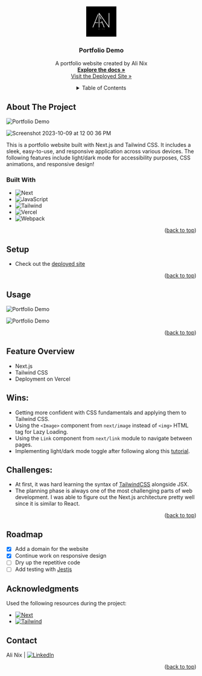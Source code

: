 <a name="readme-top"></a>

<!-- PROJECT LOGO -->
<br />
<div align="center">
  <a href="https://github.com/alinix1/portfolio-demo">
    <img src="./src/assets/logo.png" alt="Logo" width="80" height="80">
  </a>

  <!-- HEADER -->
<h3 align="center">Portfolio Demo</h3>
  <p align="center">
    A portfolio website created by Ali Nix
    <br />
    <a href="https://github.com/alinix1/portfolio-demo"><strong>Explore the docs »</strong></a>
    <br />
    <a href="https://www.alinix.info/">Visit the Deployed Site »</strong></a>
  </p>

<!-- TABLE OF CONTENTS -->
<details>
  <summary>Table of Contents</summary>
  <ol>
    <li>
      <a href="#about-the-project">About The Project</a>
      <ul>
        <li><a href="#built-with">Built With</a></li>
      </ul>
    </li>
    <li><a href="#setup">Setup</a></li>
    <li><a href="#usage">Installation</a></li>
    <li><a href="#usage">Usage</a></li>
    <li><a href="#notes">Notes</a></li>
    <li><a href="#roadmap">Roadmap</a></li>
    <li><a href="#roadmap">Acknowledgments</a></li>
    <li><a href="#contact">Contact</a></li>
  </ol>
</details>
</div>

<!-- ABOUT THE PROJECT -->

## About The Project

![Portfolio Demo](https://user-images.githubusercontent.com/28677929/273724849-80b79947-c3ab-4dde-af3f-ad8ca85d24df.png)

<img width="1214" alt="Screenshot 2023-10-09 at 12 00 36 PM" src="https://user-images.githubusercontent.com/28677929/273741363-f144b0f5-92e0-471b-8d86-90b60bee3df5.png">

This is a portfolio website built with Next.js and Tailwind CSS. It includes a sleek, easy-to-use, and responsive application across various devices. The following features include light/dark mode for accessibility purposes, CSS animations, and responsive design!

### Built With

- ![Next][Next-shield]
- ![JavaScript][JavaScript-shield]
- ![Tailwind][Tailwind-shield]
- ![Vercel][Vercel-shield]
- ![Webpack][Webpack-shield]

<p align="right">(<a href="#readme-top">back to top</a>)</p>

<!-- SETUP -->

## Setup

- Check out the [deployed site](https://www.alinix.info/)

<p align="right">(<a href="#readme-top">back to top</a>)</p>

<!-- USAGE -->

## Usage

![Portfolio Demo](https://user-images.githubusercontent.com/28677929/273738051-f0ca2e95-6e78-4fba-a20d-bcb0714f9a45.gif)

![Portfolio Demo](https://user-images.githubusercontent.com/28677929/273738649-31a9a787-6525-447b-b554-70faec7ccaaa.gif)

<p align="right">(<a href="#readme-top">back to top</a>)</p>

## Feature Overview

- Next.js
- Tailwind CSS
- Deployment on Vercel

## Wins:

- Getting more confident with CSS fundamentals and applying them to Tailwind CSS.
- Using the `<Image>` component from `next/image` instead of `<img>` HTML tag for Lazy Loading.
- Using the `Link` component from `next/link` module to navigate between pages.
- Implementing light/dark mode toggle after following along this [tutorial].

## Challenges:

- At first, it was hard learning the syntax of [TailwindCSS] alongside JSX.
- The planning phase is always one of the most challenging parts of web development. I was able to figure out the Next.js architecture pretty well since it is similar to React.

<p align="right">(<a href="#readme-top">back to top</a>)</p>

<!-- ROADMAP -->

## Roadmap

- [x] Add a domain for the website
- [x] Continue work on responsive design
- [ ] Dry up the repetitive code
- [ ] Add testing with [Jestjs]

<!-- ACKNOWLEDGMENTS -->

## Acknowledgments

Used the following resources during the project:

- [![Next][Next-shield]][Nextjs]
- [![Tailwind][Tailwind-shield]][TailwindCSS]

<!-- CONTACT -->

## Contact

Ali Nix | [![LinkedIn][linkedin-shield]][linkedin-url1]

<p align="right">(<a href="#readme-top">back to top</a>)</p>

<!-- MARKDOWN LINKS & IMAGES -->

[JavaScript-shield]: https://img.shields.io/badge/JavaScript-F7DF1E?style=for-the-badge&logo=javascript&logoColor=black
[Tailwind-shield]: https://img.shields.io/badge/Tailwind_CSS-38B2AC?style=for-the-badge&logo=tailwind-css&logoColor=white
[Webpack-shield]: https://img.shields.io/badge/webpack-%238DD6F9.svg?style=for-the-badge&logo=webpack&logoColor=black
[Next-shield]: https://img.shields.io/badge/next%20js-000000?style=for-the-badge&logo=nextdotjs&logoColor=white
[Vercel-shield]: https://img.shields.io/badge/Vercel-000000?style=for-the-badge&logo=vercel&logoColor=white
[linkedin-shield]: https://img.shields.io/badge/-LinkedIn-black.svg?style=for-the-badge&logo=linkedin&colorB=555
[linkedin-url1]: https://www.linkedin.com/in/ali-nix-38b9b9126/
[Nextjs]: https://nextjs.org/
[TailwindCSS]: https://tailwindcss.com/
[Jestjs]: https://jestjs.io/
[tutorial]: https://www.youtube.com/watch?v=1q5oOZE6o4c
